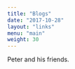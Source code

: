 ```yaml
---
title: "Blogs"
date: "2017-10-28"
layout: "links"
menu: "main"
weight: 30
---
```


Peter and his friends.